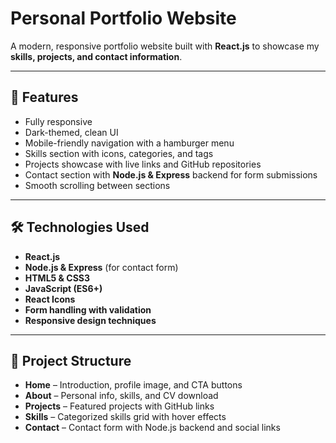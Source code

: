 # Personal Portfolio Website

A modern, responsive portfolio website built with **React.js** to showcase my **skills, projects, and contact information**.

---

## 🌟 Features

- Fully responsive
- Dark-themed, clean UI  
- Mobile-friendly navigation with a hamburger menu  
- Skills section with icons, categories, and tags  
- Projects showcase with live links and GitHub repositories  
- Contact section with **Node.js & Express** backend for form submissions  
- Smooth scrolling between sections  

---

## 🛠 Technologies Used

- **React.js**  
- **Node.js & Express** (for contact form)  
- **HTML5 & CSS3**  
- **JavaScript (ES6+)**  
- **React Icons**  
- **Form handling with validation**  
- **Responsive design techniques**  

---

## 📂 Project Structure

- **Home** – Introduction, profile image, and CTA buttons  
- **About** – Personal info, skills, and CV download  
- **Projects** – Featured projects with GitHub links  
- **Skills** – Categorized skills grid with hover effects  
- **Contact** – Contact form with Node.js backend and social links  
